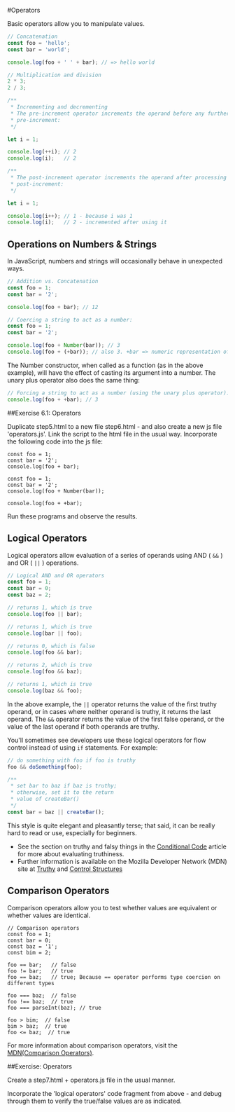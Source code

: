 #Operators

Basic operators allow you to manipulate values.

```javascript
// Concatenation
const foo = 'hello';
const bar = 'world';

console.log(foo + ' ' + bar); // => hello world
```

```javascript
// Multiplication and division
2 * 3;
2 / 3;
```

```javascript
/**
 * Incrementing and decrementing
 * The pre-increment operator increments the operand before any further processing.
 * pre-increment:
 */

let i = 1;

console.log(++i); // 2
console.log(i);   // 2

/**
 * The post-increment operator increments the operand after processing it.
 * post-increment:
 */

let i = 1;

console.log(i++); // 1 - because i was 1
console.log(i);   // 2 - incremented after using it
```

## Operations on Numbers & Strings

In JavaScript, numbers and strings will occasionally behave in unexpected ways.

```javascript
// Addition vs. Concatenation
const foo = 1;
const bar = '2';

console.log(foo + bar); // 12
```

```javascript
// Coercing a string to act as a number:
const foo = 1;
const bar = '2';

console.log(foo + Number(bar)); // 3
console.log(foo + (+bar)); // also 3. +bar => numeric representation of object bar
```

The Number constructor, when called as a function (as in the above example), will have the effect of casting its argument into a number. The unary plus operator also does the same thing:

```javascript
// Forcing a string to act as a number (using the unary plus operator):
console.log(foo + +bar); // 3
```

##Exercise 6.1: Operators

Duplicate step5.html to a new file step6.html - and also create a new js file 'operators.js'. Link the script to the html file in the usual way. Incorporate the following code into the js file:

```
const foo = 1;
const bar = '2';
console.log(foo + bar);
```

```
const foo = 1;
const bar = '2';
console.log(foo + Number(bar));

console.log(foo + +bar); 
```

Run these programs and observe the results.

## Logical Operators

Logical operators allow evaluation of a series of operands using AND ( `&&` ) and OR ( `||` ) operations.

```javascript
// Logical AND and OR operators
const foo = 1;
const bar = 0;
const baz = 2;

// returns 1, which is true
console.log(foo || bar);

// returns 1, which is true
console.log(bar || foo);

// returns 0, which is false
console.log(foo && bar);

// returns 2, which is true
console.log(foo && baz);

// returns 1, which is true
console.log(baz && foo);
```

In the above example, the `||` operator returns the value of the first truthy operand, or in cases where neither operand is truthy, it returns the last operand. The `&&` operator returns the value of the first false operand, or the value of the last operand if both operands are truthy.

You'll sometimes see developers use these logical operators for flow control instead of using `if` statements. For example:

```javascript
// do something with foo if foo is truthy
foo && doSomething(foo);

/**
 * set bar to baz if baz is truthy;
 * otherwise, set it to the return
 * value of createBar()
 */
const bar = baz || createBar();

```

This style is quite elegant and pleasantly terse; that said, it can be really hard to read or use, especially for beginners. 

- See the section on truthy and falsy things in the [Conditional Code](http://learn.jquery.com/javascript-101/conditional-code/) article for more about evaluating truthiness.
- Further information is available on the Mozilla Developer Network (MDN) site at [Truthy](https://developer.mozilla.org/en-US/docs/Glossary/Truthy) and [Control Structures](https://developer.mozilla.org/en-US/docs/Web/JavaScript/A_re-introduction_to_JavaScript)

## Comparison Operators

Comparison operators allow you to test whether values are equivalent or whether values are identical.
```
// Comparison operators
const foo = 1;
const bar = 0;
const baz = '1';
const bim = 2;

foo == bar;   // false
foo != bar;   // true
foo == baz;   // true; Because == operator performs type coercion on different types

foo === baz;  // false
foo !== baz;  // true
foo === parseInt(baz); // true

foo > bim;  // false
bim > baz;  // true
foo <= baz;  // true

```

For more information about comparison operators, visit the [MDN(Comparison Operators)](https://developer.mozilla.org/en-US/docs/JavaScript/Reference/Operators/Comparison_Operators "MDN - Comparison Operators").



##Exercise: Operators

Create a step7.html + operators.js file in the usual manner.

Incorporate the 'logical operators' code fragment from above - and debug through them to verify the true/false values are as indicated.



